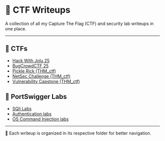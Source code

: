 # 📝 CTF Writeups

A collection of all my Capture The Flag (CTF) and security lab writeups in one place.  

---

## 📌 CTFs
- [Hack With Jolu 25](./CTFs/Hack_With_Jolu_25/Hack_With_Jolu_25.md)
- [BugCrowdCTF 25](./CTFs/BugCrowdCTF_25/BugCrowdCTF.md)
- [Pickle Rick (THM_ctf)](./CTFs/rickMortyCTF_THM/rickMortyCTF_THM.md)
- [NetSec Challenge (THM_ctf)](./CTFs/NetSec_THM/NetSec_challenge_THM.md)
- [Vulnerability Capstone (THM_ctf)](./CTFs/Vuln_Capstone_THM/Vulnerability_Capstone_THM.md)

## 🔐 PortSwigger Labs
- [SQli Labs](./PortSwigger_Labs/SQL%20Injection.md)
- [Authentication labs](./PortSwigger_Labs/Authentication.md)
- [OS Command Injection labs](./PortSwigger_Labs/os_cmd_injection.md)

---

📂 Each writeup is organized in its respective folder for better navigation.  
